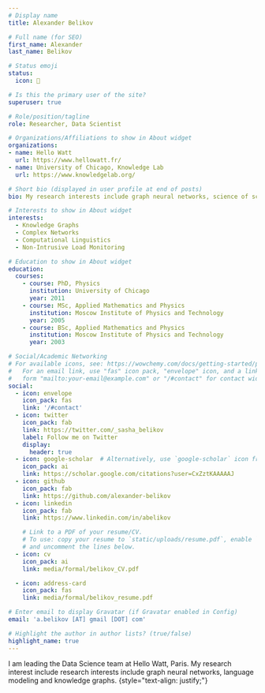 ```yaml
---
# Display name
title: Alexander Belikov

# Full name (for SEO)
first_name: Alexander
last_name: Belikov

# Status emoji
status:
  icon: 🥏

# Is this the primary user of the site?
superuser: true

# Role/position/tagline
role: Researcher, Data Scientist

# Organizations/Affiliations to show in About widget
organizations:
- name: Hello Watt
  url: https://www.hellowatt.fr/
- name: University of Chicago, Knowledge Lab
  url: https://www.knowledgelab.org/

# Short bio (displayed in user profile at end of posts)
bio: My research interests include graph neural networks, science of science and mathematics.

# Interests to show in About widget
interests:
  - Knowledge Graphs
  - Complex Networks
  - Computational Linguistics
  - Non-Intrusive Load Monitoring

# Education to show in About widget
education:
  courses:
    - course: PhD, Physics
      institution: University of Chicago
      year: 2011
    - course: MSc, Applied Mathematics and Physics
      institution: Moscow Institute of Physics and Technology
      year: 2005
    - course: BSc, Applied Mathematics and Physics
      institution: Moscow Institute of Physics and Technology
      year: 2003

# Social/Academic Networking
# For available icons, see: https://wowchemy.com/docs/getting-started/page-builder/#icons
#   For an email link, use "fas" icon pack, "envelope" icon, and a link in the
#   form "mailto:your-email@example.com" or "/#contact" for contact widget.
social:
  - icon: envelope
    icon_pack: fas
    link: '/#contact'
  - icon: twitter
    icon_pack: fab
    link: https://twitter.com/_sasha_belikov
    label: Follow me on Twitter
    display:
      header: true
  - icon: google-scholar  # Alternatively, use `google-scholar` icon from `ai` icon pack
    icon_pack: ai
    link: https://scholar.google.com/citations?user=CxZztKAAAAAJ
  - icon: github
    icon_pack: fab
    link: https://github.com/alexander-belikov
  - icon: linkedin
    icon_pack: fab
    link: https://www.linkedin.com/in/abelikov

    # Link to a PDF of your resume/CV.
    # To use: copy your resume to `static/uploads/resume.pdf`, enable `ai` icons in `params.yaml`,
    # and uncomment the lines below.
  - icon: cv
    icon_pack: ai
    link: media/formal/belikov_CV.pdf

  - icon: address-card
    icon_pack: fas
    link: media/formal/belikov_resume.pdf

# Enter email to display Gravatar (if Gravatar enabled in Config)
email: 'a.belikov [AT] gmail [DOT] com'

# Highlight the author in author lists? (true/false)
highlight_name: true
---
```


I am leading the Data Science team at Hello Watt, Paris. My research interest include
 research interests include graph neural networks, language modeling and knowledge graphs.
{style="text-align: justify;"}
